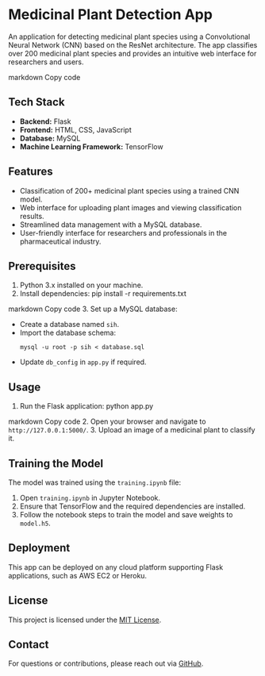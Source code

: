 # Medicinal Plant Detection App

An application for detecting medicinal plant species using a Convolutional Neural Network (CNN) based on the ResNet architecture. The app classifies over 200 medicinal plant species and provides an intuitive web interface for researchers and users.



markdown
Copy code

## Tech Stack
- **Backend:** Flask
- **Frontend:** HTML, CSS, JavaScript
- **Database:** MySQL
- **Machine Learning Framework:** TensorFlow

## Features
- Classification of 200+ medicinal plant species using a trained CNN model.
- Web interface for uploading plant images and viewing classification results.
- Streamlined data management with a MySQL database.
- User-friendly interface for researchers and professionals in the pharmaceutical industry.

## Prerequisites
1. Python 3.x installed on your machine.
2. Install dependencies:
pip install -r requirements.txt

markdown
Copy code
3. Set up a MySQL database:
- Create a database named `sih`.
- Import the database schema:
  ```
  mysql -u root -p sih < database.sql
  ```
- Update `db_config` in `app.py` if required.

## Usage

1. Run the Flask application:
python app.py

markdown
Copy code
2. Open your browser and navigate to `http://127.0.0.1:5000/`.
3. Upload an image of a medicinal plant to classify it.

## Training the Model
The model was trained using the `training.ipynb` file:
1. Open `training.ipynb` in Jupyter Notebook.
2. Ensure that TensorFlow and the required dependencies are installed.
3. Follow the notebook steps to train the model and save weights to `model.h5`.

## Deployment
This app can be deployed on any cloud platform supporting Flask applications, such as AWS EC2 or Heroku.

## License
This project is licensed under the [MIT License](LICENSE).

## Contact
For questions or contributions, please reach out via [GitHub](https://github.com/GoldSharon).
